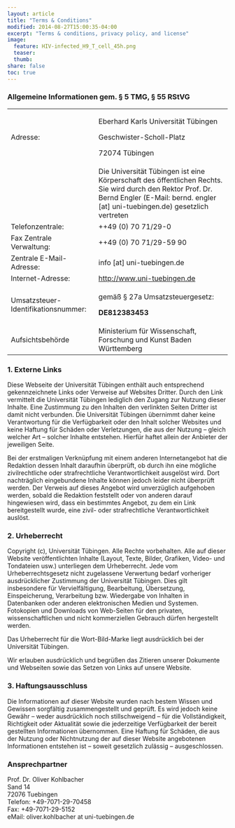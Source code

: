 ```yaml
---
layout: article
title: "Terms & Conditions"
modified: 2014-08-27T15:00:35-04:00
excerpt: "Terms & conditions, privacy policy, and license"
image:
  feature: HIV-infected_H9_T_cell_45h.png
  teaser:
  thumb:
share: false
toc: true
---
```


### Allgemeine Informationen gem. § 5 TMG, § 55 RStVG

<table class="csc-frame-frame4"><tbody><tr class="tr-odd"><td>Adresse:</td><td><p class="bodytext">Eberhard Karls Universität Tübingen</p><p>Geschwister-Scholl-Platz</p><p>72074 Tübingen</p></td></tr><tr class="tr-even"><td></td><td>Die Universität Tübingen ist eine Körperschaft des öffentlichen Rechts. Sie wird durch den Rektor Prof. Dr. Bernd Engler (E-Mail: bernd. engler [at] uni-tuebingen.de) gesetzlich vertreten</td></tr><tr class="tr-odd"><td>Telefonzentrale:</td><td>++49 (0) 70 71/29-0</td></tr><tr class="tr-even"><td>Fax Zentrale Verwaltung:</td><td>++49 (0) 70 71/29-59 90</td></tr><tr class="tr-odd"><td>Zentrale E-Mail-Adresse:</td><td>info [at] uni-tuebingen.de</td></tr><tr class="tr-even"><td>Internet-Adresse:</td><td><a href="" title="Öffnet internen Link im aktuellen Fenster" class="internal-link">http://www.uni-tuebingen.de</a></td></tr><tr class="tr-odd"><td>Umsatzsteuer-Identifikationsnummer:</td><td><p class="bodytext">gemäß § 27a Umsatzsteuergesetz:</p><p><strong>DE812383453</strong></p></td></tr><tr class="tr-even"><td rowspan="1">Aufsichtsbehörde</td><td rowspan="1">Ministerium für Wissenschaft, Forschung und Kunst Baden Württemberg</td></tr></tbody></table>


### 1. Externe Links

Diese Webseite der Universität Tübingen enthält auch entsprechend gekennzeichnete Links  oder Verweise auf Websites Dritter. Durch den Link vermittelt die Universität Tübingen lediglich den Zugang zur Nutzung dieser Inhalte. Eine Zustimmung zu den Inhalten den verlinkten Seiten Dritter ist damit nicht verbunden. Die Universität Tübingen übernimmt daher keine Verantwortung für die Verfügbarkeit oder den Inhalt solcher Websites und keine Haftung für Schäden oder Verletzungen, die aus der Nutzung – gleich welcher Art – solcher Inhalte entstehen. Hierfür haftet allein der Anbieter der jeweiligen Seite.  
 
Bei der erstmaligen Verknüpfung mit einem anderen Internetangebot hat die Redaktion dessen Inhalt daraufhin überprüft, ob durch ihn eine mögliche zivilrechtliche oder strafrechtliche Verantwortlichkeit ausgelöst wird. Dort nachträglich eingebundene Inhalte können jedoch leider nicht überprüft werden. Der Verweis auf dieses Angebot wird unverzüglich aufgehoben werden, sobald die Redaktion feststellt oder von anderen darauf hingewiesen wird, dass ein bestimmtes Angebot, zu dem ein Link bereitgestellt wurde, eine zivil- oder strafrechtliche Verantwortlichkeit auslöst.

### 2. Urheberrecht

Copyright (c), Universität Tübingen. Alle Rechte vorbehalten.
Alle auf dieser Website veröffentlichten Inhalte (Layout, Texte, Bilder, Grafiken, Video- und Tondateien usw.) unterliegen dem Urheberrecht. Jede vom Urheberrechtsgesetz nicht zugelassene Verwertung bedarf vorheriger ausdrücklicher Zustimmung der Universität Tübingen. Dies gilt insbesondere für Vervielfältigung, Bearbeitung, Übersetzung, Einspeicherung, Verarbeitung bzw. Wiedergabe von Inhalten in Datenbanken oder anderen elektronischen Medien und Systemen. Fotokopien und Downloads von Web-Seiten für den privaten, wissenschaftlichen und nicht kommerziellen Gebrauch dürfen hergestellt werden.
 
Das Urheberrecht für die Wort-Bild-Marke liegt ausdrücklich bei der Universität Tübingen.
 
Wir erlauben ausdrücklich und begrüßen das Zitieren unserer Dokumente und Webseiten sowie das Setzen von Links auf unsere Website.

### 3. Haftungsausschluss

Die Informationen auf dieser Website wurden nach bestem Wissen und Gewissen sorgfältig zusammengestellt und geprüft. Es wird jedoch keine Gewähr – weder ausdrücklich noch stillschweigend – für die Vollständigkeit, Richtigkeit oder Aktualität sowie die jederzeitige Verfügbarkeit der bereit gestellten Informationen übernommen. Eine Haftung für Schäden, die aus der Nutzung oder Nichtnutzung der auf dieser Website angebotenen Informationen entstehen ist – soweit gesetzlich zulässig – ausgeschlossen.

### Ansprechpartner

Prof. Dr. Oliver Kohlbacher  
Sand 14  
72076 Tuebingen  
Telefon: +49-7071-29-70458  
Fax: +49-7071-29-5152  
eMail: oliver.kohlbacher at uni-tuebingen.de  
